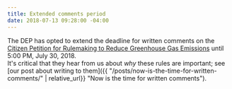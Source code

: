 ```yaml
---
title: Extended comments period
date: 2018-07-13 09:28:00 -04:00
---
```


The DEP has opted to extend the deadline for written comments on the [Citizen Petition for Rulemaking to Reduce Greenhouse Gas Emissions](https://www.maine.gov/dep/rules/index.html#794983 "Maine D.E.P.") until 5:00 PM, July 30, 2018.  
It's critical that they hear from us about *why* these rules are important; see [our post about writing to them]({{ "/posts/now-is-the-time-for-written-comments/" | relative_url}} "Now is the time for written comments"). 